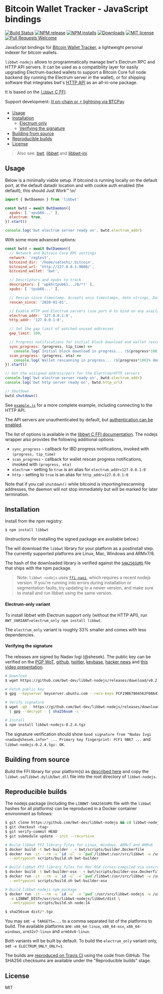 # Bitcoin Wallet Tracker - JavaScript bindings

[![Build Status](https://travis-ci.org/bwt-dev/libbwt-nodejs.svg?branch=master)](https://travis-ci.org/bwt-dev/libbwt-nodejs)
[![NPM release](https://img.shields.io/npm/v/libbwt.svg)](https://www.npmjs.com/package/libbwt)
[![NPM installs](https://img.shields.io/npm/dt/libbwt?label=npm%20installs)](https://www.npmjs.com/package/libbwt)
[![Downloads](https://img.shields.io/github/downloads/bwt-dev/libbwt-nodejs/total.svg?color=blueviolet)](https://github.com/bwt-dev/libbwt-nodejs/releases)
[![MIT license](https://img.shields.io/github/license/bwt-dev/libbwt-nodejs.svg?color=yellow)](https://github.com/bwt-dev/libbwt-nodejs/blob/master/LICENSE)
[![Pull Requests Welcome](https://img.shields.io/badge/PRs-welcome-brightgreen.svg)](https://github.com/bwt-dev/bwt#developing)

JavaScript bindings for [Bitcoin Wallet Tracker](https://github.com/bwt-dev/bwt), a lightweight personal indexer for bitcoin wallets.

`libbwt-nodejs` allows to programmatically manage bwt's Electrum RPC and HTTP API servers.
It can be used as a compatibility layer for easily upgrading Electrum-backed wallets to support a
Bitcoin Core full node backend (by running the Electrum server *in* the wallet),
or for shipping software that integrates bwt's [HTTP API](https://github.com/bwt-dev/bwt#http-api)
as an all-in-one package.

It is based on the [`libbwt` C FFI](https://github.com/bwt-dev/libbwt).

Support development: [⛓️ on-chain or ⚡ lightning via BTCPay](https://btcpay.shesek.info/)

- [Usage](#usage)
- [Installation](#installation)
  - [Electrum only](#electrum-only-variant)
  - [Verifying the signature](#verifying-the-signature)
- [Building from source](#building-from-source)
- [Reproducible builds](#reproducible-builds)
- [License](#license)

> Also see: [bwt](https://github.com/bwt-dev/bwt), [libbwt](https://github.com/bwt-dev/libbwt) and [libbwt-jni](https://github.com/bwt-dev/libbwt-jni).

## Usage

Below is a minimally viable setup. If bitcoind is running locally on the default port, at the default datadir location
and with cookie auth enabled (the default), this should Just Work™ \o/

```js
import { BwtDaemon } from 'libbwt'

const bwtd = await BwtDaemon({
  xpubs: [ 'xpub66...' ],
  electrum: true,
}).start()

console.log('bwt electrum server ready on', bwtd.electrum_addr)
```

With some more advanced options:

```js
const bwtd = await BwtDaemon({
  // Network and Bitcoin Core RPC settings
  network: 'regtest',
  bitcoind_dir: '/home/satoshi/.bitcoin',
  bitcoind_url: 'http://127.0.0.1:9008/',
  bitcoind_wallet: 'bwt',

  // Descriptors and xpubs to track
  descriptors: [ 'wpkh(tpub61.../0/*)' ],
  xpubs: [ 'tpub66...' ],

  // Rescan since timestamp. Accepts unix timestamps, date strings, Date objects, or 'now' to look for new transactions only
  rescan_since: '2020-01-01',

  // Enable HTTP and Electrum servers (use port 0 to bind on any available port)
  electrum_addr: '127.0.0.1:0',
  http_addr: '127.0.0.1:0',

  // Set the gap limit of watched unused addresses
  gap_limit: 100,

  // Progress notifications for initial block download and wallet rescanning
  sync_progress: (progress, tip_time) =>
    console.log(`Initial block download in progress... (${progress*100}% done, synced up to ${tip_time})`),
  scan_progress: (progress, eta) =>
    console.log(`Wallet rescanning in progress... (${progress*100}% done, ETA ${eta} seconds)`),
}).start()

// Get the assigned address/port for the Electrum/HTTP servers
console.log('bwt electrum server ready on', bwtd.electrum_addr)
console.log('bwt http server ready on', bwtd.http_url)

// Shutdown
bwtd.shutdown()
```

See [`example.js`](example.js) for a more complete example, including connecting to the HTTP API.

The API servers are unauthenticated by default, but
[authentication can be enabled](https://github.com/bwt-dev/bwt/blob/master/doc/auth.md).

The list of options is available in the [libbwt C FFI documentation](https://github.com/bwt-dev/libbwt#config-options).
The nodejs wrapper also provides the following additional options:

- `sync_progress` - callback for IBD progress notifications, invoked with `(progress, tip_time)`
- `scan_progress` - callback for wallet rescan progress notifications, invoked with `(progress, eta)`
- `electrum` - setting to `true` is an alias for `electrum_addr=127.0.0.1:0`
- `http` - setting to `true` is an alias for `http_addr=127.0.0.1:0`

Note that if you call `shutdown()` while bitcoind is importing/rescanning addresses, the daemon will
not stop immediately but will be marked for later termination.

## Installation

Install from the npm registry:

```
$ npm install libbwt
```

(Instructions for installing the signed package are available below.)

The will download the `libbwt` library for your platform as a postinstall step.
The currently supported platforms are Linux, Mac, Windows and ARMv7/8.

The hash of the downloaded library is verified against the
[`SHA256SUMS`](LIBBWT-SHA256SUMS) file that ships with the npm package.

> Note: `libbwt-nodejs` uses [`ffi-napi`](https://github.com/node-ffi-napi/node-ffi-napi), which requires
> a recent nodejs version. If you're running into errors during installation or segmentation faults,
> try updating to a newer version, and make sure to install and run libbwt using the same version.

#### Electrum-only variant

To install libbwt with Electrum support only (without the HTTP API), run `BWT_VARIANT=electrum_only npm install libbwt`.

The `electrum_only` variant is roughly 33% smaller and comes with less dependencies.

#### Verifying the signature

The releases are signed by Nadav Ivgi (@shesek).
The public key can be verified on
the [PGP WoT](http://keys.gnupg.net/pks/lookup?op=vindex&fingerprint=on&search=0x81F6104CD0F150FC),
[github](https://api.github.com/users/shesek/gpg_keys),
[twitter](https://twitter.com/shesek),
[keybase](https://keybase.io/nadav),
[hacker news](https://news.ycombinator.com/user?id=nadaviv)
and [this video presentation](https://youtu.be/SXJaN2T3M10?t=4).

```bash
# Download
$ wget https://github.com/bwt-dev/libbwt-nodejs/releases/download/v0.2.4/libbwt-nodejs-0.2.4.tgz

# Fetch public key
$ gpg --keyserver keyserver.ubuntu.com --recv-keys FCF19B67866562F08A43AAD681F6104CD0F150FC

# Verify signature
$ wget -qO - https://github.com/bwt-dev/libbwt-nodejs/releases/download/v0.2.4/SHA256SUMS.asc \
  | gpg --decrypt - | sha256sum -c -

# Install
$ npm install libbwt-nodejs-0.2.4.tgz
```

The signature verification should show `Good signature from "Nadav Ivgi <nadav@shesek.info>" ... Primary key fingerprint: FCF1 9B67 ...` and `libbwt-nodejs-0.2.4.tgz: OK`.

## Building from source

Build the FFI library for your platform(s) as [described here](https://github.com/bwt-dev/libbwt#building-from-source) and
copy the `libbwt.so`/`libbwt.dylib`/`bwt.dll` file into the root directory of `libbwt-nodejs`.

## Reproducible builds

The nodejs package (including the `LIBBWT-SHA256SUMS` file with the `libbwt` hashes for all platforms)
can be reproduced in a Docker container environment as follows:

```bash
$ git clone https://github.com/bwt-dev/libbwt-nodejs && cd libbwt-nodejs
$ git checkout <tag>
$ git verify-commit HEAD
$ git submodule update --init --recursive

# Build libbwt FFI library files for Linux, Windows, ARMv7 and ARMv8
$ docker build -t bwt-builder - < bwt/scripts/builder.Dockerfile
$ docker run -it --rm -u `id -u` -v `pwd`/libbwt:/usr/src/libbwt -w /usr/src/libbwt \
  --entrypoint scripts/build.sh bwt-builder

# Build libbwt FFI library files for Mac OSX (cross-compiled via osxcross)
$ docker build -t bwt-builder-osx - < bwt/scripts/builder-osx.Dockerfile
$ docker run -it --rm -u `id -u` -v `pwd`/libbwt:/usr/src/libbwt -w /usr/src/libbwt \
  --entrypoint scripts/build.sh bwt-builder-osx

# Build libbwt-nodejs npm package
$ docker run -it --rm -u `id -u` -v `pwd`:/usr/src/libbwt-nodejs -w /usr/src/libbwt-nodejs \
  -e LIBBWT_DIST=/usr/src/libbwt-nodejs/libbwt/dist \
  --entrypoint scripts/build.sh node:14

$ sha256sum dist/*.tgz
```

You may set `-e TARGETS=...` to a comma separated list of the platforms to build.
The available platforms are: `x86_64-linux`, `x86_64-osx`, `x86_64-windows`, `arm32v7-linux` and `arm64v8-linux`.

Both variants will be built by default. To build the `electrum_only` variant only, set `-e ELECTRUM_ONLY_ONLY=1`.

The builds are [reproduced on Travis CI](https://travis-ci.org/github/bwt-dev/libbwt-nodejs/branches) using the code from GitHub.
The SHA256 checksums are available under the "Reproducible builds" stage.

## License

MIT
